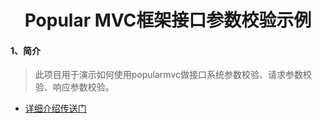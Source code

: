 <center><h1>Popular MVC框架接口参数校验示例</h1></center>

#### 1、简介

> 此项目用于演示如何使用popularmvc做接口系统参数校验、请求参数校验、响应参数校验。

* [详细介绍传送门](../../doc/demos/参数校验示例.md)

